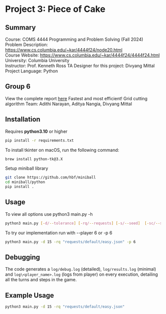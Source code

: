 # Project 3: Piece of Cake
## Summary

Course: COMS 4444 Programming and Problem Solving (Fall 2024)  
Problem Description: https://www.cs.columbia.edu/~kar/4444f24/node20.html  
Course Website: https://www.cs.columbia.edu/~kar/4444f24/4444f24.html
University: Columbia University  
Instructor: Prof. Kenneth Ross 
TA Designer for this project: Divyang Mittal
Project Language: Python

## Group 6
View the complete report [here](https://drive.google.com/file/d/1w9aI48wtcBFW02b6cJQv_06UDr_EBkUO/view?usp=sharing)
Fastest and most efficient!
Grid cutting algorithm
Team: Adithi Narayan, Aditya Nangia, Divyang Mittal

## Installation

Requires **python3.10** or higher

```bash
pip install -r requirements.txt
```

To install tkinter on macOS, run the following command:
```bash
brew install python-tk@3.X
```

Setup miniball library
```bash
git clone https://github.com/hbf/miniball
cd miniball/python
pip install .
```

## Usage

To view all options use python3 main.py -h
```bash
python3 main.py [-d/--tolerance] [-rq/--requests] [-s/--seed]  [-sc/--scale] [-ng/--no_gui] [-p/--player]
```

To try our implementation run with --player 6 or -p 6
```bash
python3 main.py -d 15 -rq "requests/default/easy.json" -p 6
```

## Debugging

The code generates a `log/debug.log` (detailed), `log/results.log` (minimal) and `log\<player_name>.log` 
(logs from player) on every execution, detailing all the turns and steps in the game.

## Example Usage
```bash
python3 main.py -d 15 -rq "requests/default/easy.json"
```
